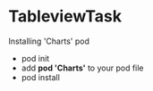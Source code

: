 # TableviewTask

Installing 'Charts' pod
- pod init
- add **pod 'Charts'** to your pod file 
- pod install

